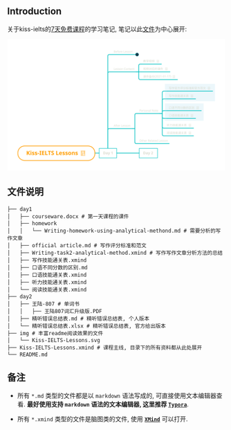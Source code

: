 ## Introduction

关于kiss-ielts的[7天免费课程](https://kissielts.com/courses/7-self-study/1-7-day-free-course)的学习笔记, 笔记以此[文件](kiss-ielts/Kiss-IELTS-Lessons.xmind)为中心展开:

![](./img/Kiss-IELTS-Lessons.svg)



## 文件说明

```
├── day1
│   ├── courseware.docx # 第一天课程的课件
│   ├── homework
│   │   └── Writing-homework-using-analytical-methond.md # 需要分析的写作文章
│   ├── official article.md # 写作评分标准和范文
│   ├── Writing-task2-analytical-method.xmind # 写作写作文章分析方法的总结
│   ├── 写作技能通关表.xmind
│   ├── 口语不同分数的区别.md
│   ├── 口语技能通关表.xmind
│   ├── 听力技能通关表.xmind
│   └── 阅读技能通关表.xmind
├── day2
│   ├── 王陆-807 # 单词书
│   │   ├── 王陆807词汇升级版.PDF
│   ├── 精听错误总结表.md # 精听错误总结表, 个人版本
│   └── 精听错误总结表.xlsx # 精听错误总结表, 官方给出版本
├── img # 丰富readme阅读效果的文件
│   └── Kiss-IELTS-Lessons.svg
├── Kiss-IELTS-Lessons.xmind # 课程主线, 目录下的所有资料都从此处展开
└── README.md
```



## 备注

- 所有 `*.md` 类型的文件都是以 `markdown` 语法写成的, 可直接使用文本编辑器查看. **最好使用支持 `markdown` 语法的文本编辑器, 这里推荐 [`Typora`](https://typora.io/)**.

- 所有 `*.xmind` 类型的文件是脑图类的文件, 使用 **[`XMind`](https://www.xmind.net/)** 可以打开.
